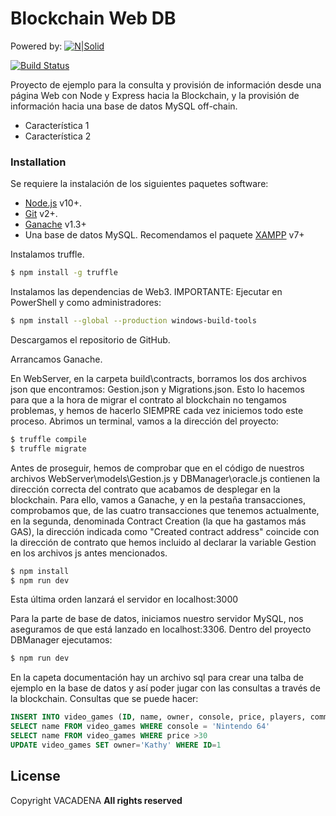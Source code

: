 # Blockchain Web DB

Powered by: [![N|Solid](http://gisai.dit.upm.es/wp-content/uploads/logo-gisai.png)](http://gisai.dit.upm.es/)

[![Build Status](https://travis-ci.org/joemccann/dillinger.svg?branch=master)](https://travis-ci.org/joemccann/dillinger)

Proyecto de ejemplo para la consulta y provisión de información desde una página Web con Node y Express hacia la Blockchain, y la provisión de información hacia una base de datos MySQL off-chain.

  - Característica 1
  - Característica 2

### Installation

Se requiere la instalación de los siguientes paquetes software:
-  [Node.js](https://nodejs.org/) v10+.
-  [Git](https://git-scm.com/downloads) v2+.
-  [Ganache](https://truffleframework.com/ganache) v1.3+
-  Una base de datos MySQL. Recomendamos el paquete [XAMPP](https://www.apachefriends.org/download.html) v7+  

Instalamos truffle.

```sh
$ npm install -g truffle
```

Instalamos las dependencias de Web3. IMPORTANTE: Ejecutar en PowerShell y como administradores:

```sh
$ npm install --global --production windows-build-tools
```
Descargamos el repositorio de GitHub. 

Arrancamos Ganache.

En WebServer, en la carpeta build\contracts, borramos los dos archivos json que encontramos: Gestion.json y Migrations.json. Esto lo hacemos para que a la hora de migrar el contrato al blockchain no tengamos problemas, y hemos de hacerlo SIEMPRE cada vez iniciemos todo este proceso.
Abrimos un terminal, vamos a la dirección del proyecto:
```sh
$ truffle compile
$ truffle migrate
```
Antes de proseguir, hemos de comprobar que en el código de nuestros archivos WebServer\models\Gestion.js y DBManager\oracle.js contienen la dirección correcta del contrato que acabamos de desplegar en la blockchain. Para ello, vamos a Ganache, y en la pestaña transacciones, comprobamos que, de las cuatro transacciones que tenemos actualmente, en la segunda, denominada Contract Creation (la que ha gastamos más GAS), la dirección indicada como "Created contract address" coincide con la dirección de contrato que hemos incluido al declarar la variable Gestion en los archivos js antes mencionados.
```sh
$ npm install
$ npm run dev
```
Esta última orden lanzará el servidor en localhost:3000

Para la parte de base de datos, iniciamos nuestro servidor MySQL, nos aseguramos de que está lanzado en localhost:3306.
Dentro del proyecto DBManager ejecutamos:
```sh
$ npm run dev
```
En la capeta documentación hay un archivo sql para crear una talba de ejemplo en la base de datos y así poder jugar con las consultas a través de la blockchain. Consultas que se puede hacer:
```sql
INSERT INTO video_games (ID, name, owner, console, price, players, comments) VALUES (51, 'New Super Mario Bros', 'John', 'Wii', 4, 1, 'Incredible!')
SELECT name FROM video_games WHERE console = 'Nintendo 64'
SELECT name FROM video_games WHERE price >30
UPDATE video_games SET owner='Kathy' WHERE ID=1
```

License
----

Copyright VACADENA
**All rights reserved**
